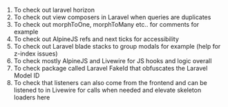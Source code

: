 1. To check out laravel horizon
2. To check out view composers in Laravel when queries are duplicates
3. To check out morphToOne, morphToMany etc.. for comments for example
4. To check out AlpineJS refs and next ticks for accessibility
5. To check out Laravel blade stacks to group modals for example (help for z-index issues)
6. To check mostly AlpineJS and Livewire for JS hooks and logic overall
7. To check package called Laravel FakeId that obfuscates the Laravel Model ID
8. To check that listeners can also come from the frontend and can be listened to in Livewire for calls when needed and elevate skeleton loaders here

